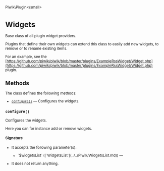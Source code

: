 <small>Piwik\Plugin\</small>

Widgets
=======

Base class of all plugin widget providers.

Plugins that define their own widgets can extend this class to easily
add new widgets, to remove or to rename existing items.

For an example, see the [https://github.com/piwik/piwik/blob/master/plugins/ExampleRssWidget/Widget.php](https://github.com/piwik/piwik/blob/master/plugins/ExampleRssWidget/Widget.php) plugin.

Methods
-------

The class defines the following methods:

- [`configure()`](#configure) &mdash; Configures the widgets.

<a name="configure" id="configure"></a>
<a name="configure" id="configure"></a>
### `configure() `
Configures the widgets.

Here you can for instance add or remove widgets.

#### Signature

-  It accepts the following parameter(s):

   <ul>
   <li>
      <div markdown="1" class="parameter">
      `$widgetsList` ([`WidgetsList`](../../Piwik/WidgetsList.md)) &mdash;

      <div markdown="1" class="param-desc"></div>

      <div style="clear:both;"/>

      </div>
   </li>
   </ul>
- It does not return anything.

